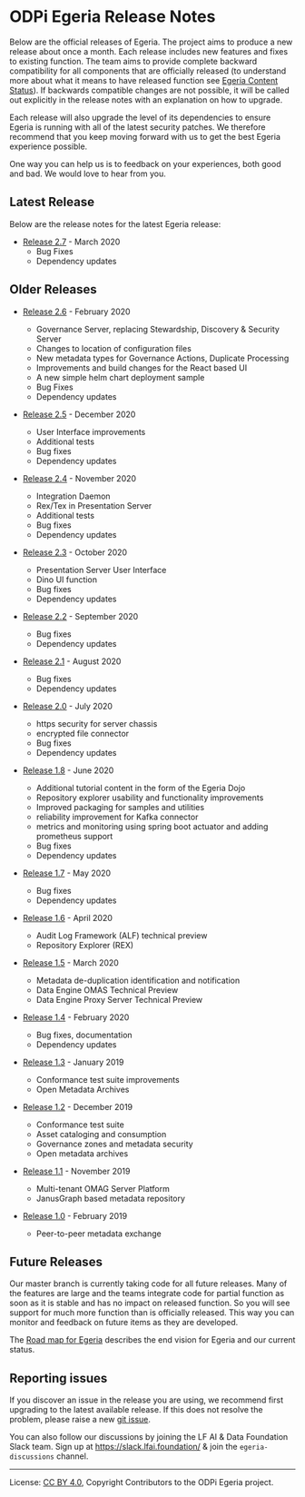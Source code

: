 <!-- SPDX-License-Identifier: CC-BY-4.0 -->
<!-- Copyright Contributors to the ODPi Egeria project. -->

# ODPi Egeria Release Notes

Below are the official releases of Egeria.  The project aims to
produce a new release about once a month.  Each release includes
new features and fixes to existing function.  The team aims to
provide complete backward compatibility for all components that
are officially released (to understand more about what it means to have released function see
[Egeria Content Status](../open-metadata-publication/website/content-status)).
If backwards compatible changes are not possible, it will be called out explicitly in the
release notes with an explanation on how to upgrade.

Each release will also upgrade the level of its dependencies to
ensure Egeria is running with all of the latest security patches.
We therefore recommend that you keep moving forward with us to
get the best Egeria experience possible.

One way you can help us is to feedback on your experiences, both good
and bad.  We would love to hear from you.

## Latest Release

Below are the release notes for the latest Egeria release:

* [Release 2.7](release-notes-2-7.md) - March 2020
  * Bug Fixes
  * Dependency updates
## Older Releases

* [Release 2.6](release-notes-2-6.md) - February 2020
  * Governance Server, replacing Stewardship, Discovery & Security Server
  * Changes to location of configuration files
  * New metadata types for Governance Actions, Duplicate Processing
  * Improvements and build changes for the React based UI
  * A new simple helm chart deployment sample
  * Bug Fixes
  * Dependency updates

* [Release 2.5](release-notes-2-5.md) - December 2020
  * User Interface improvements
  * Additional tests
  * Bug fixes
  * Dependency updates
  
* [Release 2.4](release-notes-2-4.md) - November 2020
    * Integration Daemon
    * Rex/Tex in Presentation Server
    * Additional tests
    * Bug fixes
    * Dependency updates

* [Release 2.3](release-notes-2-3.md) - October 2020
    * Presentation Server User Interface
    * Dino UI function
    * Bug fixes
    * Dependency updates

* [Release 2.2](release-notes-2-2.md) - September 2020
    * Bug fixes
    * Dependency updates

 * [Release 2.1](release-notes-2-1.md) - August 2020
    * Bug fixes
    * Dependency updates

 * [Release 2.0](release-notes-2-0.md) - July 2020
    * https security for server chassis
    * encrypted file connector
    * Bug fixes
    * Dependency updates

* [Release 1.8](release-notes-1-8.md) - June 2020
    * Additional tutorial content in the form of the Egeria Dojo
    * Repository explorer usability and functionality improvements
    * Improved packaging for samples and utilities
    * reliability improvement for Kafka connector
    * metrics and monitoring using spring boot actuator and adding prometheus support
    * Bug fixes
    * Dependency updates
    
* [Release 1.7](release-notes-1-7.md) - May 2020
    * Bug fixes
    * Dependency updates

* [Release 1.6](release-notes-1-6.md) - April 2020
    * Audit Log Framework (ALF) technical preview
    * Repository Explorer (REX) 

* [Release 1.5](release-notes-1-5.md) - March 2020
    * Metadata de-duplication identification and notification
    * Data Engine OMAS Technical Preview
    * Data Engine Proxy Server Technical Preview
    
* [Release 1.4](release-notes-1-4.md) - February 2020
    * Bug fixes, documentation
    * Dependency updates

* [Release 1.3](release-notes-1-3.md) -  January 2019
    * Conformance test suite improvements
    * Open Metadata Archives
    
* [Release 1.2](release-notes-1-2.md) - December 2019
    * Conformance test suite
    * Asset cataloging and consumption
    * Governance zones and metadata security
    * Open metadata archives

* [Release 1.1](release-notes-1-1.md) - November 2019
    * Multi-tenant OMAG Server Platform
    * JanusGraph based metadata repository

* [Release 1.0](release-notes-1-0.md) - February 2019
    * Peer-to-peer metadata exchange


## Future Releases

Our master branch is currently taking code for all future releases.
Many of the features are large and the teams integrate code for
partial function as soon as it is stable and has no impact on released function.
So you will see support for much more function than is officially released.
This way you can monitor and feedback on future items as they are developed.

The [Road map for Egeria](../open-metadata-publication/website/roadmap)
describes the end vision for Egeria and our current status.


## Reporting issues

If you discover an issue in the release you are using, we recommend
first upgrading to the latest available release.  If this does not
resolve the problem, please raise a new
[git issue](https://github.com/odpi/egeria).

You can also follow our discussions by joining the LF AI & Data Foundation Slack team.
Sign up at https://slack.lfai.foundation/ & join the
`egeria-discussions` channel.




























----
License: [CC BY 4.0](https://creativecommons.org/licenses/by/4.0/),
Copyright Contributors to the ODPi Egeria project.
